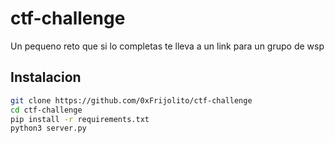 # ctf-challenge

Un pequeno reto que si lo completas te lleva a un link para un grupo de wsp

## Instalacion 

```bash
git clone https://github.com/0xFrijolito/ctf-challenge
cd ctf-challenge
pip install -r requirements.txt
python3 server.py
```
